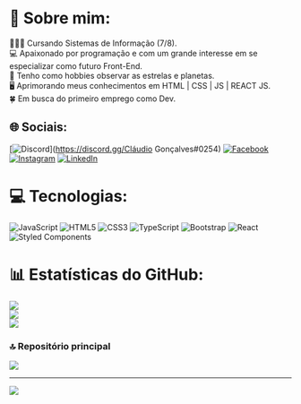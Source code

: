 # 💫 Sobre mim:
👨🏻‍💻 Cursando Sistemas de Informação (7/8).<br>💻 Apaixonado por programação e com um grande interesse em se especializar como futuro Front-End. <br>🔭 Tenho como hobbies observar as estrelas e planetas. <br>🖥️ Aprimorando meus conhecimentos em HTML | CSS | JS | REACT JS. <br>🍀 Em busca do primeiro emprego como Dev. 


## 🌐 Sociais:
[![Discord](https://img.shields.io/badge/Discord-%237289DA.svg?logo=discord&logoColor=white)](https://discord.gg/Cláudio Gonçalves#0254) [![Facebook](https://img.shields.io/badge/Facebook-%231877F2.svg?logo=Facebook&logoColor=white)](https://facebook.com/https://www.facebook.com/profile.php?id=100007220192506) [![Instagram](https://img.shields.io/badge/Instagram-%23E4405F.svg?logo=Instagram&logoColor=white)](https://instagram.com/https://www.instagram.com/claudin_go/) [![LinkedIn](https://img.shields.io/badge/LinkedIn-%230077B5.svg?logo=linkedin&logoColor=white)](https://linkedin.com/in/https://www.linkedin.com/in/contatoclaudiogoncalves/) 

# 💻 Tecnologias:
![JavaScript](https://img.shields.io/badge/javascript-%23323330.svg?style=for-the-badge&logo=javascript&logoColor=%23F7DF1E) ![HTML5](https://img.shields.io/badge/html5-%23E34F26.svg?style=for-the-badge&logo=html5&logoColor=white) ![CSS3](https://img.shields.io/badge/css3-%231572B6.svg?style=for-the-badge&logo=css3&logoColor=white) ![TypeScript](https://img.shields.io/badge/typescript-%23007ACC.svg?style=for-the-badge&logo=typescript&logoColor=white) ![Bootstrap](https://img.shields.io/badge/bootstrap-%23563D7C.svg?style=for-the-badge&logo=bootstrap&logoColor=white) ![React](https://img.shields.io/badge/react-%2320232a.svg?style=for-the-badge&logo=react&logoColor=%2361DAFB) ![Styled Components](https://img.shields.io/badge/styled--components-DB7093?style=for-the-badge&logo=styled-components&logoColor=white)
# 📊 Estatísticas do GitHub:
![](https://github-readme-stats.vercel.app/api?username=Dev-ClaudioGoncalves&theme=dracula&hide_border=true&include_all_commits=false&count_private=false)<br/>
![](https://github-readme-streak-stats.herokuapp.com/?user=Dev-ClaudioGoncalves&theme=dracula&hide_border=true)<br/>
![](https://github-readme-stats.vercel.app/api/top-langs/?username=Dev-ClaudioGoncalves&theme=dracula&hide_border=true&include_all_commits=false&count_private=false&layout=compact)

### 🔝 Repositório principal
![](https://github-contributor-stats.vercel.app/api?username=Dev-ClaudioGoncalves&limit=5&theme=dark&combine_all_yearly_contributions=true)

---
[![](https://visitcount.itsvg.in/api?id=Dev-ClaudioGoncalves&icon=0&color=0)](https://visitcount.itsvg.in)

<!-- Proudly created with GPRM ( https://gprm.itsvg.in ) -->
